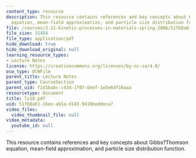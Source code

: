 ```yaml
---
content_type: resource
description: This resource contains references and key concepts about Gibbs?Thomson
  equation, mean-field approximation, and particle size distribution function.
file: /courses/3-21-kinetic-processes-in-materials-spring-2006/51fb8a6116eeab1ad1439419beddeca7_ls18.pdf
file_size: 31454
file_type: application/pdf
hide_download: true
hide_download_original: null
learning_resource_types:
- Lecture Notes
license: https://creativecommons.org/licenses/by-nc-sa/4.0/
ocw_type: OCWFile
parent_title: Lecture Notes
parent_type: CourseSection
parent_uid: f1d1babc-c43d-1f07-64ef-1e5e6df16aaa
resourcetype: Document
title: ls18.pdf
uid: 51fb8a61-16ee-ab1a-d143-9419beddeca7
video_files:
  video_thumbnail_file: null
video_metadata:
  youtube_id: null
---
```

This resource contains references and key concepts about Gibbs?Thomson equation, mean-field approximation, and particle size distribution function.